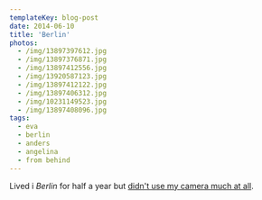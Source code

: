 ```yaml
---
templateKey: blog-post
date: 2014-06-10
title: 'Berlin'
photos:
  - /img/13897397612.jpg
  - /img/13897376871.jpg
  - /img/13897412556.jpg
  - /img/13920587123.jpg
  - /img/13897412122.jpg
  - /img/13897406312.jpg
  - /img/10231149523.jpg
  - /img/13897408096.jpg
tags:
  - eva
  - berlin
  - anders
  - angelina
  - from behind
---
```


Lived i _Berlin_ for half a year but [didn't use my camera much at all](https://www.flickr.com/photos/himynameisjonas/sets/72157644057988491).
